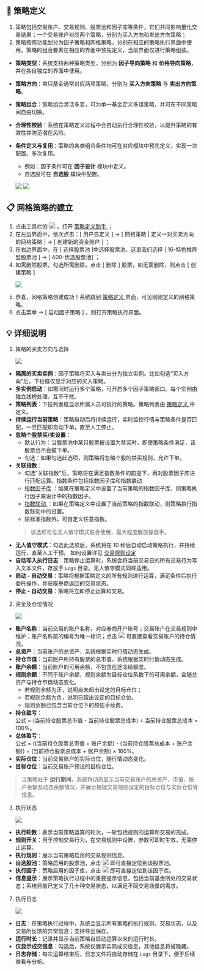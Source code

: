 ## 🧩 策略定义

1. 策略包括交易账户、交易规则、股票池和因子库等条件，它们共同影响量化交易结果；一个交易账户对应两个策略，分别为买入方向和卖出方向策略；
2. 策略按照功能划分为因子策略和网格策略，分别在相应的策略执行界面中使用。策略的组合要素在相应的界面中预先定义，当前界面仅进行策略组装。

- **策略类型**：系统支持两种策略类型，分别为 **因子导向策略** 和 **价格导向策略**，并在各自独立的界面中使用。  

- **策略方向**：单只基金通常对应两项策略，分别为 **买入方向策略** 与 **卖出方向策略**。  

- **策略组合**：策略组合灵活多变，可为单一基金定义多组策略，并可在不同策略间自由切换。  

- **合理性校验**：系统在策略定义过程中会自动执行合理性校验，以提升策略的有效性并防范潜在风险。  

- **条件定义与复用**：策略的各类组合条件均可在对应模块中预先定义，实现一次配置、多次复用。  
  - 例如：因子条件可在 **因子设计** 模块中定义。  
  - 自选股可在 **自选股** 模块中配置。  

  <p align="left">
     <img  src="./images/launch_grid_strategy_buy.png"/ style="max-width:none;">
     <img  src="./images/launch_grid_strategy_sell.png"/ style="max-width:none;">
</p>


## 📋 网格策略的建立  
1. 点击工具栏的 <img src="./images/strategy_plus.png" style="max-width:none;" /> ，打开 [ 策略定义助手 ](./Strategy_Definition_Helper.md) ；
2. 在左边界面中，依次点击：[ 用户自定义 ] -> [ 网格策略 | 定义一对买卖方向的网格策略 ] -> [ 创建新的资金账户 ] ；
3. 在右边界面中，在 [ 选择股票池 ]中选择股票池，这里我们选择 [ 16-特色推荐型股票池 ] -> [ 400-优选股票池] ；
4. 如需删除股票，勾选所需删除，点击 [ 删除 ] 股票，如无需删除，则点击 [ 创建策略 ]
   <p align="left">
    <img  src="./images/strategy_definition_helper_grid.png"/ style="max-width:none;">
 </p>
   
5. 恭喜，网格策略创建成功！系统跳到 [ 策略定义 ](./Strategy_Definition.md) 界面，可见刚刚定义的网格策略。
6. 点击菜单  -> [ 启动因子策略 ] ，则打开策略执行界面。

## 💡 详细说明

1. 策略的买卖方向与选择
   <p align="left">
    <img  src="./images/launch_factor_strategy_direction.png"/ style="max-width:none;">
 </p>
 
- **隔离的买卖实例**：因子策略将买入与卖出分为独立实例。比如勾选“买入方向”后，下拉框仅显示对应的买入策略。
- **多实例启动**：如需同时运行多个策略，可开启多个因子策略窗口。每个实例由独立线程处理，互不干扰。
- **策略列表**：下拉列表框显示所属人员可执行的策略。策略列表由 [ 策略定义 ](./Strategy_Definition.md) 中定义。
- **持续运行当前策略**：策略启动后将持续运行，实时监控行情与策略条件是否匹配，一旦匹配即自动下单，直至人工停止。  
- **忽略个股禁买/卖设置**：
   - 默认行为：当股票池中某只股票被设置为禁买时，即使策略条件满足，该股票也不会被下单。
   - 勾选：如果勾选此选项，则策略将忽略个股的禁买规则，允许下单。
- **关联指数**：
   - 勾选“关联指数”后，策略将在满足指数条件的前提下，再对股票因子库进行匹配运算。指数条件包括指数因子库和指数联动
   - [ 指数因子库 ](./Factor_Library_Design.md)：如果在策略定义中设置了当前策略的指数因子库，则策略执行因子库设计中的指数因子。
   - [ 指数联动 ](./Index_Linkage.md)：如果在策略定义中设置了当前策略的指数联动，则策略执行指数联动中的设置。
   - 除标准指数外，可自定义任意指数。
   > 该选项可与无人值守模式联合使用，最大程度解放操盘手。
- **无人值守模式**：勾选此选项后，系统将在 10 秒后自动启动策略执行，并持续运行，直至人工干预。 如何设置详见 [ 交易规则设定 ](./Trading_Rules_Setup.md)
- **自动写入执行日志**：策略停止运算时，系统会将当前交易日的所有交易行为写入文本文件，存放于 `Logs` 目录。无人值守模式同样适用。
- **启动 - 自动交易**：策略将根据策略定义的所有规则进行运算，满足条件后执行委托操作，并获取券商返回的交易状态。
- **停止 - 自动交易**：策略将立即停止运算和交易。

2. 资金及仓位情况
    <p align="left">
    <img  src="./images/launch_factor_strategy_fund.png"/ style="max-width:none;">
 </p>
 
- **账户名称**：当前交易的账户名称，对应券商开户账号；交易账户在交易规则中维护；账户名称前的编号为唯一标识；点击 <img src="./images/launch_factor_strategy_find.png" style="max-width:none;" />  可直接查看交易账户的持仓情况。
- **总资产**：当前账户的总资产，系统根据实时行情动态生成。
- **持仓市值**：当前账户所持有股票的总市值，系统根据实时行情动态生成。
- **账户余额**：当前账户的可用余额，不包含在途冻结额度。
- **规则余额**：不同于账户余额，规则余额为目标仓位系数下的可用余额，会随总资产与持仓市值动态变化。  
  - 若规则余额为正，说明尚未超出设定的目标仓位；  
  - 若规则余额为负，说明已超出设定的目标仓位。  
  - 规则余额已包含当前仓位下的预估手续费。
- **持仓盈亏**：  
  公式 = (当前持仓股票总市值 - 当前持仓股票总成本) ÷ 当前持仓股票总成本 × 100%。
- **总体盈亏**：  
  公式 = ((当前持仓股票总市值 + 账户余额) - (当前持仓股票总成本 + 账户余额)) ÷ (当前持仓股票总成本 + 账户余额) × 100%。
- **实际仓位**：当前交易账户的实际仓位，随行情动态变化。
- **目标仓位**：当前交易账户预设的目标仓位。
> 当策略处于 **运行期间**，系统将动态显示当前交易账户的总资产、市值、账户余额及动态余额情况，并展示根据交易规则设定的目标仓位与实际仓位等信息。


3. 执行状态
    <p align="left">
    <img  src="./images/launch_factor_strategy_action.png"/ style="max-width:none;">
 </p>  

- **执行轮数**：表示当前策略运算的轮次，一轮包括规则的运算和交易的完成。  
- **规则开关**：用于控制交易行为，在交易规则中设置，参数可即时生效，无需停止运算。  
- **执行规则**：展示当前策略启用的交易规则信息。  
- **自选股池**：策略启用的股票池，点击 <img src="./images/launch_factor_strategy_find.png" style="max-width:none;" /> 即可直接定位到该股票池。  
- **执行因子**：策略启用的因子库，点击 <img src="./images/launch_factor_strategy_find.png" style="max-width:none;" /> 即可直接定位到该因子库。  
- **信息提示**：展示策略执行过程中的重要提示信息，包括当前基金所处的交易状态；系统目前已定义了几十种交易状态，以满足不同交易场景的需求。  
 
7. 执行日志
    <p align="left">
        <img  src="./images/launch_factor_strategy_logs.png"/ style="max-width:none;">
     </p>
 
- **日志**：在策略执行过程中，系统会显示所有策略的执行规则、交易状态，以及交易所反馈的异常信息；支持导出保存。
- **运行时长**：记录并显示当前策略自启动运算以来的运行时长。
- **仅显示成交信息**：勾选后，系统仅展示实际成交信息，其他信息将被隐藏。
- **日志存储**：每次运算结束后，日志文件将自动存储在 `Logs` 目录下，便于后续查看与分析。

